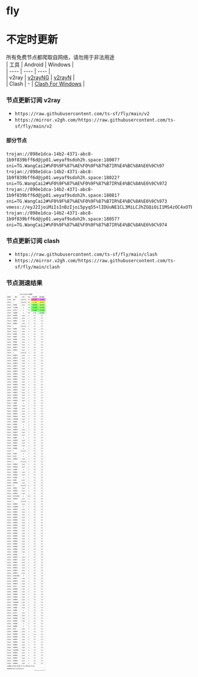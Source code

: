 # fly
# 不定时更新
所有免费节点都爬取自网络，请勿用于非法用途  
|  工具  | Android  | Windows  |  
|  ----  | ----   | ----  |  
| v2ray  | [v2rayNG](https://github.com/2dust/v2rayNG/releases) | [v2rayN](https://github.com/2dust/v2rayN/releases) |  
| Clash  | - | [Clash For Windows](https://github.com/2dust/clashN/releases) | 
  
### 节点更新订阅  v2ray
- `https://raw.githubusercontent.com/ts-sf/fly/main/v2`  
- `https://mirror.v2gh.com/https://raw.githubusercontent.com/ts-sf/fly/main/v2`  

#### 部分节点  
``` 
trojan://898e1dca-14b2-4371-abc8-1b9f839bff6d@jp01.weyaf9sdoh2h.space:18007?sni=TG.WangCai2#%F0%9F%87%AE%F0%9F%87%B7IR%E4%BC%8A%E6%9C%97
trojan://898e1dca-14b2-4371-abc8-1b9f839bff6d@jp01.weyaf9sdoh2h.space:18022?sni=TG.WangCai2#%F0%9F%87%AE%F0%9F%87%B7IR%E4%BC%8A%E6%9C%972
trojan://898e1dca-14b2-4371-abc8-1b9f839bff6d@jp01.weyaf9sdoh2h.space:18081?sni=TG.WangCai2#%F0%9F%87%AE%F0%9F%87%B7IR%E4%BC%8A%E6%9C%973
vmess://eyJ2IjoiMiIsInBzIjoi5pyq55+lIDUuNE1CL3MiLCJhZGQiOiI1MS4zOC4xOTEuMTAwIiwicG9ydCI6IjU1MCIsImlkIjoiOTZkYjdlNTctNTMxNC00NTYwLWI3MDgtMjQ0NjY3MGRmYTI5IiwiYWlkIjoiMCIsInNjeSI6ImF1dG8iLCJuZXQiOiJ0Y3AiLCJ0eXBlIjoibm9uZSIsImhvc3QiOiIiLCJwYXRoIjoiIiwidGxzIjoiIiwic25pIjoiIiwidGVzdF9uYW1lIjoi5pyq55+lIn0=
trojan://898e1dca-14b2-4371-abc8-1b9f839bff6d@jp01.weyaf9sdoh2h.space:18057?sni=TG.WangCai2#%F0%9F%87%AE%F0%9F%87%B7IR%E4%BC%8A%E6%9C%974
```
### 节点更新订阅  clash
- `https://raw.githubusercontent.com/ts-sf/fly/main/clash`  
- `https://mirror.v2gh.com/https://raw.githubusercontent.com/ts-sf/fly/main/clash`  

### 节点测速结果
![image](traffic.png)
